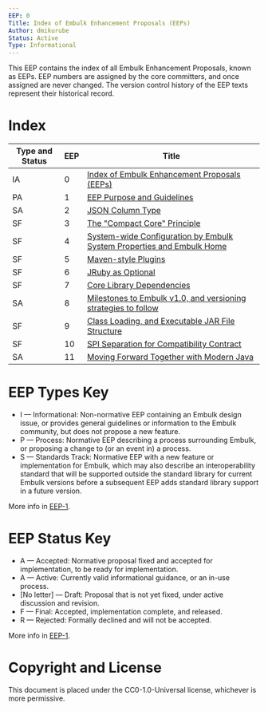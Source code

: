 ```yaml
---
EEP: 0
Title: Index of Embulk Enhancement Proposals (EEPs)
Author: dmikurube
Status: Active
Type: Informational
---
```


This EEP contains the index of all Embulk Enhancement Proposals, known as EEPs. EEP numbers are assigned by the core committers, and once assigned are never changed. The version control history of the EEP texts represent their historical record.

Index
======

| Type and Status | EEP | Title |
| --------------- | --- | ----- |
| IA |  0 | [Index of Embulk Enhancement Proposals (EEPs)](./eep-0000.md) |
| PA |  1 | [EEP Purpose and Guidelines](./eep-0001.md) |
| SA |  2 | [JSON Column Type](./eep-0002.md) |
| SF |  3 | [The "Compact Core" Principle](./eep-0003.md) |
| SF |  4 | [System-wide Configuration by Embulk System Properties and Embulk Home](./eep-0004.md) |
| SF |  5 | [Maven-style Plugins](./eep-0005.md) |
| SF |  6 | [JRuby as Optional](./eep-0006.md) |
| SF |  7 | [Core Library Dependencies](./eep-0007.md) |
| SA |  8 | [Milestones to Embulk v1.0, and versioning strategies to follow](./eep-0008.md) |
| SF |  9 | [Class Loading, and Executable JAR File Structure](./eep-0009.md) |
| SF | 10 | [SPI Separation for Compatibility Contract](./eep-0010.md) |
| SA | 11 | [Moving Forward Together with Modern Java](./eep-0011.md) |

EEP Types Key
==============

* I — Informational: Non-normative EEP containing an Embulk design issue, or provides general guidelines or information to the Embulk community, but does not propose a new feature.
* P — Process: Normative EEP describing a process surrounding Embulk, or proposing a change to (or an event in) a process.
* S — Standards Track: Normative EEP with a new feature or implementation for Embulk, which may also describe an interoperability standard that will be supported outside the standard library for current Embulk versions before a subsequent EEP adds standard library support in a future version.

More info in [EEP-1](./eep-0001.md).

EEP Status Key
===============

* A — Accepted: Normative proposal fixed and accepted for implementation, to be ready for implementation.
* A — Active: Currently valid informational guidance, or an in-use process.
* [No letter] — Draft: Proposal that is not yet fixed, under active discussion and revision.
* F — Final: Accepted, implementation complete, and released.
* R — Rejected: Formally declined and will not be accepted.

More info in [EEP-1](./eep-0001.md).

Copyright and License
======================

This document is placed under the CC0-1.0-Universal license, whichever is more permissive.
